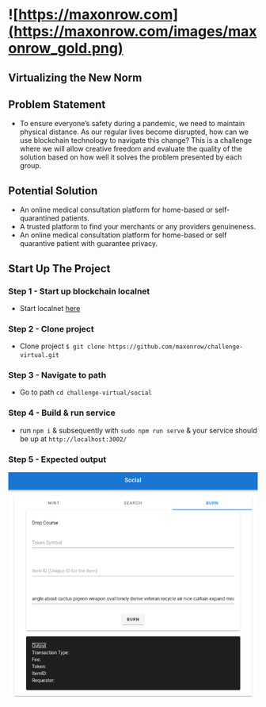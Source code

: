 # ![https://maxonrow.com](https://maxonrow.com/images/maxonrow_gold.png)

## Virtualizing the New Norm

## Problem Statement

- To ensure everyone’s safety during a pandemic, we need to maintain physical distance. As our regular lives become disrupted, how can we use blockchain technology to navigate this change? This is a challenge where we will allow creative freedom and evaluate the quality of the solution based on how well it solves the problem presented by each group.

## Potential Solution

- An online medical consultation platform for home-based or self-quarantined patients.  
- A trusted platform to find your merchants or any providers genuineness.
- An online medical consultation platform for home-based or self quarantive patient with guarantee privacy.

## Start Up The Project

### Step 1 - Start up blockchain localnet

- Start localnet [here](https://github.com/maxonrow/maxathon/tree/master/blockchain-starter-kit)

### Step 2 - Clone project

- Clone project `$ git clone https://github.com/maxonrow/challenge-virtual.git`

### Step 3 - Navigate to path

- Go to path `cd challenge-virtual/social`

### Step 4 - Build & run service

- run `npm i` & subsequently with `sudo npm run serve` & your service should be up at `http://localhost:3002/`

### Step 5 - Expected output

![Expected output](images/social.png)
